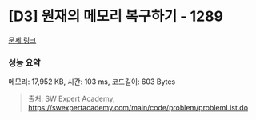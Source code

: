 # [D3] 원재의 메모리 복구하기 - 1289 

[문제 링크](https://swexpertacademy.com/main/code/problem/problemDetail.do?contestProbId=AV19AcoKI9sCFAZN) 

### 성능 요약

메모리: 17,952 KB, 시간: 103 ms, 코드길이: 603 Bytes



> 출처: SW Expert Academy, https://swexpertacademy.com/main/code/problem/problemList.do
